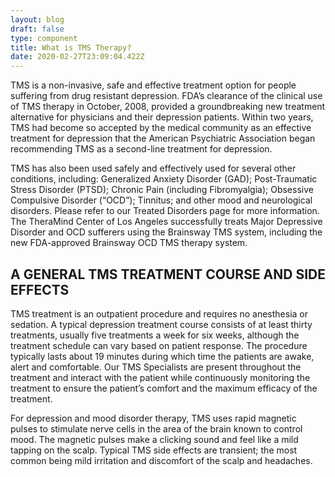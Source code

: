 ```yaml
---
layout: blog
draft: false
type: component
title: What is TMS Therapy?
date: 2020-02-27T23:09:04.422Z
---
```

TMS is a non-invasive, safe and effective treatment option for people suffering from drug resistant depression. FDA’s clearance of the clinical use of TMS therapy in
October, 2008, provided a groundbreaking new treatment alternative for physicians and
their depression patients. Within two years, TMS had become so accepted by the
medical community as an effective treatment for depression that the American
Psychiatric Association began recommending TMS as a second-line treatment for
depression.


TMS has also been used safely and effectively used for several other conditions,
including: Generalized Anxiety Disorder (GAD); Post-Traumatic Stress Disorder
(PTSD); Chronic Pain (including Fibromyalgia); Obsessive Compulsive Disorder
(“OCD”); Tinnitus; and other mood and neurological disorders. Please refer to our
Treated Disorders page for more information. The TheraMind Center of Los Angeles
successfully treats Major Depressive Disorder and OCD sufferers using the Brainsway
TMS system, including the new FDA-approved Brainsway OCD TMS therapy system.

## A GENERAL TMS TREATMENT COURSE AND SIDE EFFECTS

TMS treatment is an outpatient procedure and requires no anesthesia or sedation. A
typical depression treatment course consists of at least thirty treatments, usually five
treatments a week for six weeks, although the treatment schedule can vary based on
patient response. The procedure typically lasts about 19 minutes during which time the
patients are awake, alert and comfortable. Our TMS Specialists are present throughout
the treatment and interact with the patient while continuously monitoring the treatment
to ensure the patient’s comfort and the maximum efficacy of the treatment.


For depression and mood disorder therapy, TMS uses rapid magnetic pulses to
stimulate nerve cells in the area of the brain known to control mood. The magnetic
pulses make a clicking sound and feel like a mild tapping on the scalp. Typical TMS
side effects are transient; the most common being mild irritation and discomfort of the
scalp and headaches.
